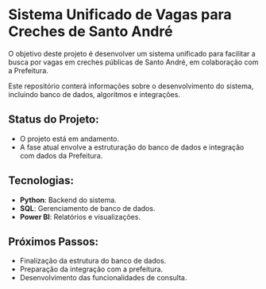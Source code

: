# Sistema Unificado de Vagas para Creches de Santo André

O objetivo deste projeto é desenvolver um sistema unificado para facilitar a busca por vagas em creches públicas de Santo André, em colaboração com a Prefeitura.

Este repositório conterá informações sobre o desenvolvimento do sistema, incluindo banco de dados, algoritmos e integrações.

## Status do Projeto:
- O projeto está em andamento.
- A fase atual envolve a estruturação do banco de dados e integração com dados da Prefeitura.

## Tecnologias:
- **Python**: Backend do sistema.
- **SQL**: Gerenciamento de banco de dados.
- **Power BI**: Relatórios e visualizações.

## Próximos Passos:
- Finalização da estrutura do banco de dados.
- Preparação da integração com a prefeitura.
- Desenvolvimento das funcionalidades de consulta.
